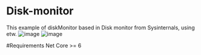 # Disk-monitor
This example of diskMonitor based in Disk monitor from Sysinternals, using etw.
![image](https://user-images.githubusercontent.com/17679373/160716784-ad62b8e2-0006-4b66-a0da-41026cee6bea.png)
![image](https://user-images.githubusercontent.com/17679373/160716858-c29b7971-13ff-4873-9a50-2ae888a83923.png)

#Requirements
  Net Core >= 6
  
